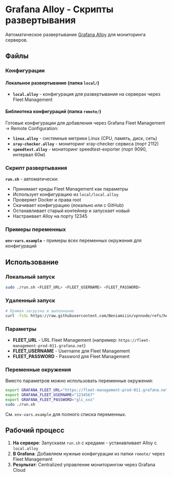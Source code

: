 # Grafana Alloy - Скрипты развертывания

Автоматическое развертывание [Grafana Alloy](https://grafana.com/docs/alloy/) для мониторинга серверов.

## Файлы

### Конфигурации

#### Локальное развертывание (папка `local/`)
- **`local.alloy`** - конфигурация для развертывания на серверах через Fleet Management

#### Библиотека конфигураций (папка `remote/`)
Готовые конфигурации для добавления через Grafana Fleet Management → Remote Configuration:
- **`linux.alloy`** - системные метрики Linux (CPU, память, диск, сеть)
- **`xray-checker.alloy`** - мониторинг xray-checker сервиса (порт 2112)
- **`speedtest.alloy`** - мониторинг speedtest-exporter (порт 9090, интервал 60м)

### Скрипт развертывания
**`run.sh`** - автоматически:
- Принимает креды Fleet Management как параметры
- Использует конфигурацию из `local/local.alloy`
- Проверяет Docker и права root
- Скачивает конфигурацию (локально или с GitHub)
- Останавливает старый контейнер и запускает новый
- Настраивает Alloy на порту 12345

### Примеры переменных
**`env-vars.example`** - примеры всех переменных окружения для конфигураций

## Использование

### Локальный запуск
```bash
sudo ./run.sh <FLEET_URL> <FLEET_USERNAME> <FLEET_PASSWORD>
```

### Удаленный запуск
```bash
# Прямая загрузка и выполнение
curl -fsSL https://raw.githubusercontent.com/Beniamiiin/vpnnode/refs/heads/master/grafana-alloy/run.sh | sudo bash -s <FLEET_URL> <FLEET_USERNAME> <FLEET_PASSWORD>
```

### Параметры
- **FLEET_URL** - URL Fleet Management (например: `https://fleet-management-prod-011.grafana.net`)
- **FLEET_USERNAME** - Username для Fleet Management
- **FLEET_PASSWORD** - Password для Fleet Management

### Переменные окружения
Вместо параметров можно использовать переменные окружения:
```bash
export GRAFANA_FLEET_URL="https://fleet-management-prod-011.grafana.net"
export GRAFANA_FLEET_USERNAME="1234567"
export GRAFANA_FLEET_PASSWORD="glc_xxx"
sudo ./run.sh
```

См. `env-vars.example` для полного списка переменных.

## Рабочий процесс

1. **На сервере**: Запускаем `run.sh` с кредами - устанавливает Alloy с `local.alloy`
2. **В Grafana**: Добавляем нужные конфигурации из папки `remote/` через Fleet Management
3. **Результат**: Centralized управление мониторингом через Grafana Cloud
